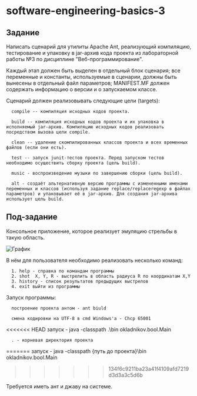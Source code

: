 # software-engineering-basics-3

##  Задание

Написать сценарий для утилиты Apache Ant, реализующий компиляцию, тестирование и упаковку в jar-архив кода проекта из лабораторной работы №3 по дисциплине "Веб-программирование".

Каждый этап должен быть выделен в отдельный блок сценария; все переменные и константы, используемые в сценарии, должны быть вынесены в отдельный файл параметров; MANIFEST.MF должен содержать информацию о версии и о запускаемом классе.

Cценарий должен реализовывать следующие цели (targets):

      compile -- компиляция исходных кодов проекта.

      build -- компиляция исходных кодов проекта и их упаковка в исполняемый jar-архив. Компиляцию исходных кодов реализовать посредством вызова цели compile.

      clean -- удаление скомпилированных классов проекта и всех временных файлов (если они есть).

      test -- запуск junit-тестов проекта. Перед запуском тестов необходимо осуществить сборку проекта (цель build).

      music - воспроизведение музыки по завершению сборки (цель build).

      alt - создаёт альтернативную версию программы с измененными именами переменных и классов (используя задание replace/replaceregexp в файлах параметров) и упаковывает её в jar-архив. Для создания jar-архива использует цель build.

## Под-задание 
Консольное приложение, которое реализует эмуляцию стрельбы в такую область.
   
![График](https://sun9-58.userapi.com/EXSl8c2e0_VgAG8hpwxrrFuOun_ubfCxOhlefA/JNrpcgykabs.jpg)
   
В нём для пользователя необходимо реализовать несколько команд:

      1. help - справка по командам программы
      2. shot  X, Y, R - выстрелить в область радиуса R по координатам X,Y
      3. history - список результатов предыдущих выстрелов
      4. exit выйти из программы


Запуск программы:

      построение проекта антом - ant biuld
   
      смена кодировки на UTF-8 в cmd Windows'а - Chcp 65001
   
<<<<<<< HEAD
      запуск - java -classpath .\bin okladnikov.bool.Main

	  . - корневая директория проекта

=======
      запуск - java -classpath {путь до проекта}\bin okladnikov.bool.Main
>>>>>>> 134f6c9211ba23a41f4109afd7219d3d3a3c5d6b

Требуется иметь ант и джаву на системе.
